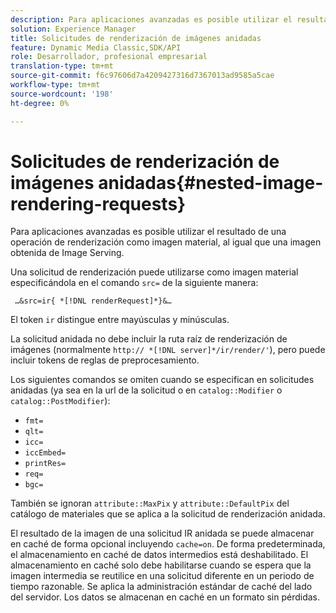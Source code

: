 ```yaml
---
description: Para aplicaciones avanzadas es posible utilizar el resultado de una operación de renderización como imagen material, al igual que una imagen obtenida de Image Serving.
solution: Experience Manager
title: Solicitudes de renderización de imágenes anidadas
feature: Dynamic Media Classic,SDK/API
role: Desarrollador, profesional empresarial
translation-type: tm+mt
source-git-commit: f6c97606d7a4209427316d7367013ad9585a5cae
workflow-type: tm+mt
source-wordcount: '198'
ht-degree: 0%

---
```



# Solicitudes de renderización de imágenes anidadas{#nested-image-rendering-requests}

Para aplicaciones avanzadas es posible utilizar el resultado de una operación de renderización como imagen material, al igual que una imagen obtenida de Image Serving.

Una solicitud de renderización puede utilizarse como imagen material especificándola en el comando `src=` de la siguiente manera:

` …&src=ir{ *[!DNL renderRequest]*}&…`

El token `ir` distingue entre mayúsculas y minúsculas.

La solicitud anidada no debe incluir la ruta raíz de renderización de imágenes (normalmente `http:// *[!DNL server]*/ir/render/'`), pero puede incluir tokens de reglas de preprocesamiento.

Los siguientes comandos se omiten cuando se especifican en solicitudes anidadas (ya sea en la url de la solicitud o en `catalog::Modifier` o `catalog::PostModifier`):

* `fmt=`
* `qlt=`
* `icc=`
* `iccEmbed=`
* `printRes=`
* `req=`
* `bgc=`

También se ignoran `attribute::MaxPix` y `attribute::DefaultPix` del catálogo de materiales que se aplica a la solicitud de renderización anidada.

El resultado de la imagen de una solicitud IR anidada se puede almacenar en caché de forma opcional incluyendo `cache=on`. De forma predeterminada, el almacenamiento en caché de datos intermedios está deshabilitado. El almacenamiento en caché solo debe habilitarse cuando se espera que la imagen intermedia se reutilice en una solicitud diferente en un periodo de tiempo razonable. Se aplica la administración estándar de caché del lado del servidor. Los datos se almacenan en caché en un formato sin pérdidas.
